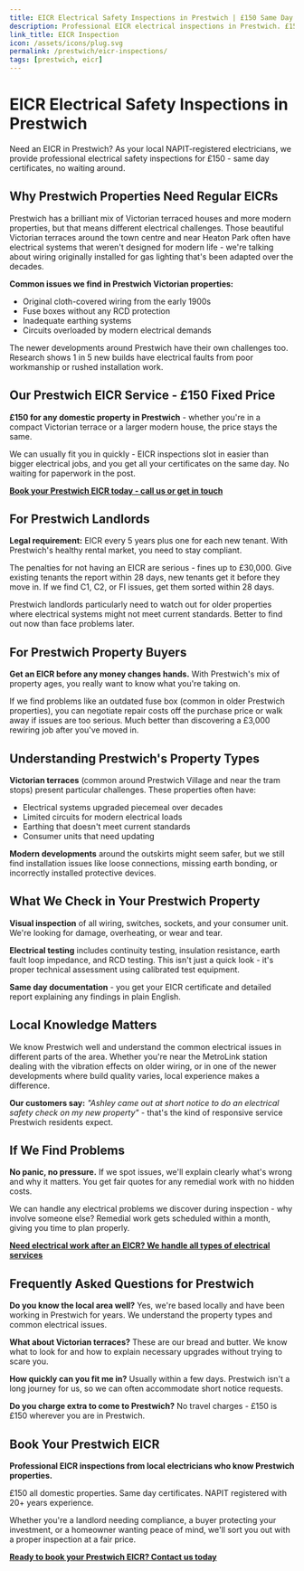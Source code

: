 ```yaml
---
title: EICR Electrical Safety Inspections in Prestwich | £150 Same Day Certificate
description: Professional EICR electrical inspections in Prestwich. £150 all domestic properties, same day certificates. NAPIT registered, 20+ years experience. Victorian terraces specialist.
link_title: EICR Inspection
icon: /assets/icons/plug.svg
permalink: /prestwich/eicr-inspections/
tags: [prestwich, eicr]
---
```


# EICR Electrical Safety Inspections in Prestwich

Need an EICR in Prestwich? As your local NAPIT-registered electricians, we provide professional electrical safety inspections for £150 - same day certificates, no waiting around.

## Why Prestwich Properties Need Regular EICRs

Prestwich has a brilliant mix of Victorian terraced houses and more modern properties, but that means different electrical challenges. Those beautiful Victorian terraces around the town centre and near Heaton Park often have electrical systems that weren't designed for modern life - we're talking about wiring originally installed for gas lighting that's been adapted over the decades.

**Common issues we find in Prestwich Victorian properties:**
- Original cloth-covered wiring from the early 1900s
- Fuse boxes without any RCD protection
- Inadequate earthing systems
- Circuits overloaded by modern electrical demands

The newer developments around Prestwich have their own challenges too. Research shows 1 in 5 new builds have electrical faults from poor workmanship or rushed installation work.

## Our Prestwich EICR Service - £150 Fixed Price

**£150 for any domestic property in Prestwich** - whether you're in a compact Victorian terrace or a larger modern house, the price stays the same.

We can usually fit you in quickly - EICR inspections slot in easier than bigger electrical jobs, and you get all your certificates on the same day. No waiting for paperwork in the post.

**[Book your Prestwich EICR today - call us or get in touch](/contact/)**

## For Prestwich Landlords

**Legal requirement:** EICR every 5 years plus one for each new tenant. With Prestwich's healthy rental market, you need to stay compliant.

The penalties for not having an EICR are serious - fines up to £30,000. Give existing tenants the report within 28 days, new tenants get it before they move in. If we find C1, C2, or FI issues, get them sorted within 28 days.

Prestwich landlords particularly need to watch out for older properties where electrical systems might not meet current standards. Better to find out now than face problems later.

## For Prestwich Property Buyers

**Get an EICR before any money changes hands.** With Prestwich's mix of property ages, you really want to know what you're taking on.

If we find problems like an outdated fuse box (common in older Prestwich properties), you can negotiate repair costs off the purchase price or walk away if issues are too serious. Much better than discovering a £3,000 rewiring job after you've moved in.

## Understanding Prestwich's Property Types

**Victorian terraces** (common around Prestwich Village and near the tram stops) present particular challenges. These properties often have:
- Electrical systems upgraded piecemeal over decades
- Limited circuits for modern electrical loads
- Earthing that doesn't meet current standards
- Consumer units that need updating

**Modern developments** around the outskirts might seem safer, but we still find installation issues like loose connections, missing earth bonding, or incorrectly installed protective devices.

## What We Check in Your Prestwich Property

**Visual inspection** of all wiring, switches, sockets, and your consumer unit. We're looking for damage, overheating, or wear and tear.

**Electrical testing** includes continuity testing, insulation resistance, earth fault loop impedance, and RCD testing. This isn't just a quick look - it's proper technical assessment using calibrated test equipment.

**Same day documentation** - you get your EICR certificate and detailed report explaining any findings in plain English.

## Local Knowledge Matters

We know Prestwich well and understand the common electrical issues in different parts of the area. Whether you're near the MetroLink station dealing with the vibration effects on older wiring, or in one of the newer developments where build quality varies, local experience makes a difference.

**Our customers say:** *"Ashley came out at short notice to do an electrical safety check on my new property"* - that's the kind of responsive service Prestwich residents expect.

## If We Find Problems

**No panic, no pressure.** If we spot issues, we'll explain clearly what's wrong and why it matters. You get fair quotes for any remedial work with no hidden costs.

We can handle any electrical problems we discover during inspection - why involve someone else? Remedial work gets scheduled within a month, giving you time to plan properly.

**[Need electrical work after an EICR? We handle all types of electrical services](/services/)**

## Frequently Asked Questions for Prestwich

**Do you know the local area well?** Yes, we're based locally and have been working in Prestwich for years. We understand the property types and common electrical issues.

**What about Victorian terraces?** These are our bread and butter. We know what to look for and how to explain necessary upgrades without trying to scare you.

**How quickly can you fit me in?** Usually within a few days. Prestwich isn't a long journey for us, so we can often accommodate short notice requests.

**Do you charge extra to come to Prestwich?** No travel charges - £150 is £150 wherever you are in Prestwich.

## Book Your Prestwich EICR

**Professional EICR inspections from local electricians who know Prestwich properties.**

£150 all domestic properties. Same day certificates. NAPIT registered with 20+ years experience.

Whether you're a landlord needing compliance, a buyer protecting your investment, or a homeowner wanting peace of mind, we'll sort you out with a proper inspection at a fair price.

**[Ready to book your Prestwich EICR? Contact us today](/contact/)**
